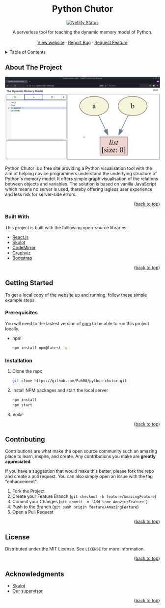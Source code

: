 <!-- CREDITS TO Best-README-Template for the template -->
<div id="top"></div>

<!-- PROJECT LOGO -->
<br />
<div align="center">
  <!-- logo area
  <a href="https://github.com/Puh00/python-chutor">
    <img src="public/images/python-chutor-logo.png" alt="Logo" width="240" height="255">
  </a>
  -->

  <h1 align="center">Python Chutor</h1>
    
  <!-- PROJECT SHIELDS -->
  <!--
  *** I'm using markdown "reference style" links for readability.
  *** Reference links are enclosed in brackets [ ] instead of parentheses ( ).
  *** See the bottom of this document for the declaration of the reference variables
  *** for contributors-url, forks-url, etc. This is an optional, concise syntax you may use.
  *** https://www.markdownguide.org/basic-syntax/#reference-style-links
  -->
  [![Netlify Status][netlify-shield]][netlify-url]
  <!-- TODO: add these once the repo is going public
  [![Contributors][contributors-shield]][contributors-url]
  [![Forks][forks-shield]][forks-url]
  [![Stargazers][stars-shield]][stars-url]
  [![Issues][issues-shield]][issues-url]
  [![MIT License][license-shield]][license-url]
  [![LinkedIn][linkedin-shield]][linkedin-url]
  -->
  
  <p align="center">
    A serverless tool for teaching the dynamic memory model of Python.
    <br />
    <br />
    <a href="https://python-chutor.netlify.app/">View website</a>
    ·
    <a href="https://github.com/Puh00/python-chutor/issues">Report Bug</a>
    ·
    <a href="https://github.com/Puh00/python-chutor/issues">Request Feature</a>
  </p>
</div>



<!-- TABLE OF CONTENTS -->
<details>
  <summary>Table of Contents</summary>
  <ol>
    <li>
      <a href="#about-the-project">About The Project</a>
      <ul>
        <li><a href="#built-with">Built With</a></li>
      </ul>
    </li>
    <li>
      <a href="#getting-started">Getting Started</a>
      <ul>
        <li><a href="#prerequisites">Prerequisites</a></li>
        <li><a href="#installation">Installation</a></li>
      </ul>
    </li>
    <li><a href="#contributing">Contributing</a></li>
    <li><a href="#license">License</a></li>
    <li><a href="#acknowledgments">Acknowledgments</a></li>
  </ol>
</details>


<!-- ABOUT THE PROJECT -->
## About The Project

[![Product Name Screen Shot][product-screenshot]](https://python-chutor.netlify.app/)

Python Chutor is a free site providing a Python visualisation tool with the aim of helping novice programmers understand the underlying structure of Python's memory model. It offers simple graph visualisation of the relations between objects and variables. The solution is based on vanilla JavaScript which means no server is used, thereby offering lagless user experience and less risk for server-side errors.

<p align="right">(<a href="#top">back to top</a>)</p>



### Built With

This project is built with the folllowing open-source libraries:

* [React.js](https://reactjs.org/)
* [Skulpt](https://skulpt.org/)
* [CodeMirror](https://codemirror.net/)
* [Graphviz](https://graphviz.org/)
* [Bootstrap](https://getbootstrap.com)

<p align="right">(<a href="#top">back to top</a>)</p>



<!-- GETTING STARTED -->
## Getting Started

To get a local copy of the website up and running, follow these simple example steps.

### Prerequisites

You will need to the lastest version of [npm](https://www.npmjs.com/) to be able to run this project locally.
* npm
  ```sh
  npm install npm@latest -g
  ```

### Installation

1. Clone the repo
   ```sh
   git clone https://github.com/Puh00/python-chutor.git
   ```
2. Install NPM packages and start the local server
   ```sh
   npm install
   npm start
   ```
3. Voila!

<p align="right">(<a href="#top">back to top</a>)</p>


<!-- CONTRIBUTING -->
## Contributing

Contributions are what make the open source community such an amazing place to learn, inspire, and create. Any contributions you make are **greatly appreciated**.

If you have a suggestion that would make this better, please fork the repo and create a pull request. You can also simply open an issue with the tag "enhancement".

1. Fork the Project
2. Create your Feature Branch (`git checkout -b feature/AmazingFeature`)
3. Commit your Changes (`git commit -m 'Add some AmazingFeature'`)
4. Push to the Branch (`git push origin feature/AmazingFeature`)
5. Open a Pull Request

<p align="right">(<a href="#top">back to top</a>)</p>



<!-- LICENSE -->
## License

Distributed under the MIT License. See `LICENSE` for more information.

<p align="right">(<a href="#top">back to top</a>)</p>


<!-- ACKNOWLEDGMENTS -->
## Acknowledgments

* [Skulpt](https://github.com/skulpt/skulpt)
* [Our supervisor](https://github.com/krangelov)

<p align="right">(<a href="#top">back to top</a>)</p>



<!-- MARKDOWN LINKS & IMAGES -->
<!-- https://www.markdownguide.org/basic-syntax/#reference-style-links -->
<!-- TODO: add the badges once the repo is going public
[contributors-shield]: https://img.shields.io/github/contributors/othneildrew/Best-README-Template.svg?style=for-the-badge
[contributors-url]: https://github.com/othneildrew/Best-README-Template/graphs/contributors
[forks-shield]: https://img.shields.io/github/forks/othneildrew/Best-README-Template.svg?style=for-the-badge
[forks-url]: https://github.com/othneildrew/Best-README-Template/network/members
[stars-shield]: https://img.shields.io/github/stars/othneildrew/Best-README-Template.svg?style=for-the-badge
[stars-url]: https://github.com/othneildrew/Best-README-Template/stargazers
[issues-shield]: https://img.shields.io/github/issues/othneildrew/Best-README-Template.svg?style=for-the-badge
[issues-url]: https://github.com/othneildrew/Best-README-Template/issues
[license-shield]: https://img.shields.io/github/license/othneildrew/Best-README-Template.svg?style=for-the-badge
[license-url]: https://github.com/othneildrew/Best-README-Template/blob/master/LICENSE.txt
[linkedin-shield]: https://img.shields.io/badge/-LinkedIn-black.svg?style=for-the-badge&logo=linkedin&colorB=555
[linkedin-url]: https://linkedin.com/in/othneildrew
-->
[netlify-shield]: https://api.netlify.com/api/v1/badges/bf597ae6-0527-4836-a675-6455e3daa1c2/deploy-status
[netlify-url]: https://app.netlify.com/sites/python-chutor/deploys
[product-screenshot]: public/images/website-screenshot.png
